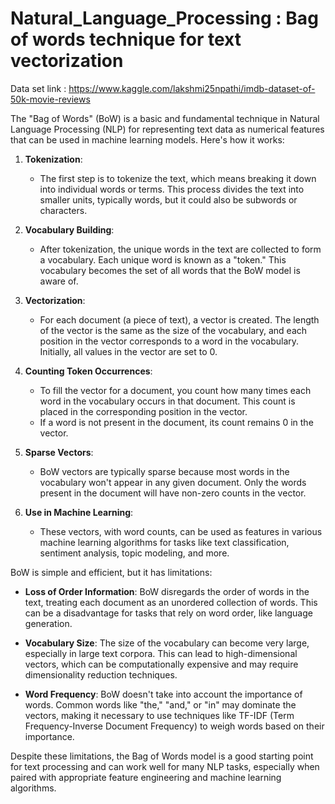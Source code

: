 # Natural_Language_Processing : Bag of words technique for text vectorization

Data set link : https://www.kaggle.com/lakshmi25npathi/imdb-dataset-of-50k-movie-reviews

The "Bag of Words" (BoW) is a basic and fundamental technique in Natural Language Processing (NLP) for representing text data as numerical features that can be used in machine learning models. Here's how it works:

1. **Tokenization**:
   - The first step is to tokenize the text, which means breaking it down into individual words or terms. This process divides the text into smaller units, typically words, but it could also be subwords or characters.

2. **Vocabulary Building**:
   - After tokenization, the unique words in the text are collected to form a vocabulary. Each unique word is known as a "token." This vocabulary becomes the set of all words that the BoW model is aware of.

3. **Vectorization**:
   - For each document (a piece of text), a vector is created. The length of the vector is the same as the size of the vocabulary, and each position in the vector corresponds to a word in the vocabulary. Initially, all values in the vector are set to 0.

4. **Counting Token Occurrences**:
   - To fill the vector for a document, you count how many times each word in the vocabulary occurs in that document. This count is placed in the corresponding position in the vector.
   - If a word is not present in the document, its count remains 0 in the vector.

5. **Sparse Vectors**:
   - BoW vectors are typically sparse because most words in the vocabulary won't appear in any given document. Only the words present in the document will have non-zero counts in the vector.

6. **Use in Machine Learning**:
   - These vectors, with word counts, can be used as features in various machine learning algorithms for tasks like text classification, sentiment analysis, topic modeling, and more.

BoW is simple and efficient, but it has limitations:

- **Loss of Order Information**: BoW disregards the order of words in the text, treating each document as an unordered collection of words. This can be a disadvantage for tasks that rely on word order, like language generation.

- **Vocabulary Size**: The size of the vocabulary can become very large, especially in large text corpora. This can lead to high-dimensional vectors, which can be computationally expensive and may require dimensionality reduction techniques.

- **Word Frequency**: BoW doesn't take into account the importance of words. Common words like "the," "and," or "in" may dominate the vectors, making it necessary to use techniques like TF-IDF (Term Frequency-Inverse Document Frequency) to weigh words based on their importance.

Despite these limitations, the Bag of Words model is a good starting point for text processing and can work well for many NLP tasks, especially when paired with appropriate feature engineering and machine learning algorithms.

